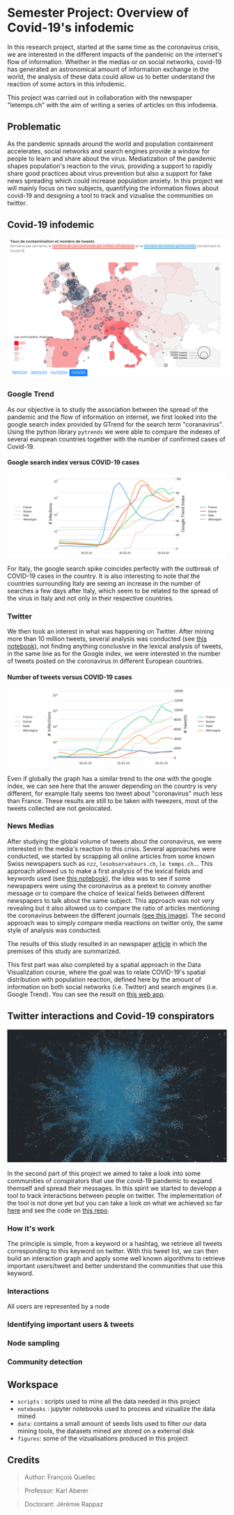 # Semester Project: Overview of Covid-19's infodemic 

In this research project, started at the same time as the coronavirus crisis, we are interested in the different impacts of the pandemic on the internet's flow of information. Whether in the medias or on social networks, covid-19 has generated an astronomical amount of information exchange in the world, the analysis of these data could allow us to better understand the reaction of some actors in this infodemic.

This project was carried out in collaboration with the newspaper "letemps.ch" with the aim of writing a series of articles on this infodemia.

## Problematic
As the pandemic spreads around the world and population containment accelerates, social networks and search engines provide a window for people to learn and share about the virus. Mediatization of the pandemic shapes population's reaction to the virus, providing a support to rapidly share good practices about virus prevention but also a support for fake news spreading which could increase population anxiety. In this project we will mainly focus on two subjects, quantifying the information flows about covid-19 and designing a tool to track and vizualise the communities on twitter.


## Covid-19 infodemic
![Map](figures/europeTweetsVsCorona.png)

### Google Trend
As our objective is to study the association between the spread of the pandemic and the flow of information on internet, we first looked into the google search index provided by GTrend for the search term "coranavirus". Using the python library `pytrends` we were able to compare the indexes of several european countries together with the number of confirmed cases of Covid-19. 

#### Google search index versus COVID-19 cases
![GTrend vs Covid](figures/covidVsGtrend.png)

For Italy, the google search spike coincides perfectly with the outbreak of COVID-19 cases in the country. It is also interesting to note that the countries surrounding Italy are seeing an increase in the number of searches a few days after Italy, which seem to be related to the spread of the virus in Italy and not only in their respective countries.

### Twitter
We then took an interest in what was happening on Twitter. After mining more than 10 million tweets, several analysis was conducted (see [this notebook](notebooks/COVID.ipynb)), not finding anything conclusive in the lexical analysis of tweets, in the same line as for the Google index, we were interested in the number of tweets posted on the coronavirus in different European countries. 

#### Number of tweets versus COVID-19 cases
![Tweets vs Covid](figures/covidVsTweets.png)

Even if globally the graph has a similar trend to the one with the google index, we can see here that the answer depending on the country is very different, for example Italy seems too tweet about "coronavirus" much less than France. These results are still to be taken with tweezers, most of the tweets collected are not geolocated.  

### News Medias
After studying the global volume of tweets about the coronavirus, we were interested in the media's reaction to this crisis. Several approaches were conducted, we started by scrapping all online articles from some known Swiss newspapers such as `nzz`, `lesobservateurs.ch`, `le temps.ch`... This approach allowed us to make a first analysis of the lexical fields and keywords used (see [this notebook](notebooks/lesobservateurs.ipynb)), the idea was to see if some newspapers were using the coronavirus as a pretext to convey another message or to compare the choice of lexical fields between different newspapers to talk about the same subject. This approach was not very revealing but it also allowed us to compare the ratio of articles mentioning the coronavirus between the different journals ([see this image](figures/covid_proportions.pdf)).
The second approach was to simply compare media reactions on twitter only, the same style of analysis was conducted.

The results of this study resulted in an newspaper [article](https://labs.letemps.ch/interactive/2020/covid-trends/) in which the premises of this study are summarized.

This first part was also completed by a spatial approach in the Data Visualization course, where the goal was to relate COVID-19's spatial distribution with population reaction, defined here by the amount of information on both social networks (i.e. Twitter) and search engines (i.e. Google Trend). You can see the result on [this web app](https://com-480-data-visualization.github.io/com-480-project-coronateam/).

## Twitter interactions and Covid-19 conspirators
![graph](figures/graph.png)

In the second part of this project we aimed to take a look into some communities of conspirators that use the covid-19 pandemic to expand themself and spread their messages.
In this spirit we started to developp a tool to track interactions between people on twitter. The implementation of the tool is not done yet but you can take a look on what we achieved so far [here](https://fanfou02.github.io/twitter-interactions-graph/) and see the code on [this repo](https://github.com/Fanfou02/twitter-interactions-graph).

### How it's work
The principle is simple, from a keyword or a hashtag, we retrieve all tweets corresponding to this keyword on twitter. With this tweet list, we can then build an interaction graph and apply some well known algorithms to retrieve important users/tweet and better understand the communities that use this keyword.

### Interactions 
All users are represented by a node

### Identifying important users & tweets

### Node sampling

### Community detection

## Workspace 
- `scripts` : scripts used to mine all the data needed in this project 
- `notebooks` : jupyter notebooks used to process and vizualize the data mined
- `data`: contains a small amount of seeds lists used to filter our data mining tools, the datasets mined are stored on a external disk
- `figures`: some of the vizualisations produced in this project


## Credits

> Author: François Quellec

> Professor: Karl Aberer

> Doctorant: Jérémie Rappaz 